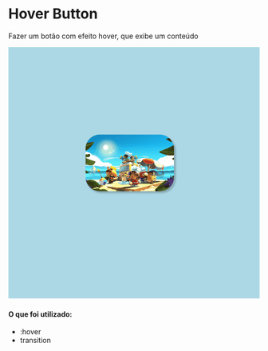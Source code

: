 # Hover Button

Fazer um botão com efeito hover, que exibe um conteúdo

![alt text](./gif.gif "")

#### O que foi utilizado:

<ul><li>:hover</li>
<li>transition</li></ul>

